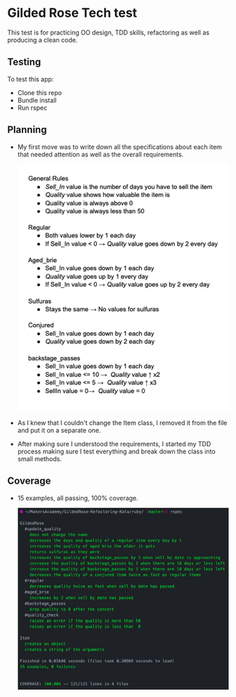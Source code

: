 # Gilded Rose Tech test

This test is for practicing OO design, TDD skills, refactoring as well as producing a clean code.

## Testing

To test this app:
* Clone this repo
* Bundle install
* Run rspec

## Planning

* My first move was to write down all the specifications about each item that needed attention as well as the overall requirements.

  ![planning](screenshots/planning.png)

* As I knew that I couldn't change the Item class, I removed it from the file and put it on a separate one.

* After making sure I understood the requirements, I started my TDD process making sure I test everything and break down the class into small methods.

## Coverage
 * 15 examples, all passing, 100% coverage.

   ![coverage](screenshots/coverage.png)

